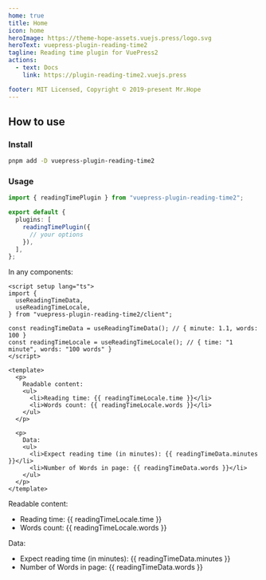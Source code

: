 ```yaml
---
home: true
title: Home
icon: home
heroImage: https://theme-hope-assets.vuejs.press/logo.svg
heroText: vuepress-plugin-reading-time2
tagline: Reading time plugin for VuePress2
actions:
  - text: Docs
    link: https://plugin-reading-time2.vuejs.press

footer: MIT Licensed, Copyright © 2019-present Mr.Hope
---
```


## How to use

### Install

```bash
pnpm add -D vuepress-plugin-reading-time2
```

### Usage

```ts title=".vuepress/config.ts"
import { readingTimePlugin } from "vuepress-plugin-reading-time2";

export default {
  plugins: [
    readingTimePlugin({
      // your options
    }),
  ],
};
```

In any components:

```vue
<script setup lang="ts">
import {
  useReadingTimeData,
  useReadingTimeLocale,
} from "vuepress-plugin-reading-time2/client";

const readingTimeData = useReadingTimeData(); // { minute: 1.1, words: 100 }
const readingTimeLocale = useReadingTimeLocale(); // { time: "1 minute", words: "100 words" }
</script>

<template>
  <p>
    Readable content:
    <ul>
      <li>Reading time: {{ readingTimeLocale.time }}</li>
      <li>Words count: {{ readingTimeLocale.words }}</li>
    </ul>
  </p>

  <p>
    Data:
    <ul>
      <li>Expect reading time (in minutes): {{ readingTimeData.minutes }}</li>
      <li>Number of Words in page: {{ readingTimeData.words }}</li>
    </ul>
  </p>
</template>
```

Readable content:

- Reading time: {{ readingTimeLocale.time }}
- Words count: {{ readingTimeLocale.words }}

Data:

- Expect reading time (in minutes): {{ readingTimeData.minutes }}
- Number of Words in page: {{ readingTimeData.words }}

<script setup lang="ts">
import {
  useReadingTimeData,
  useReadingTimeLocale,
} from "vuepress-plugin-reading-time2/client";

const readingTimeData = useReadingTimeData(); // { minute: 1.1, words: 100 }
const readingTimeLocale = useReadingTimeLocale(); // { time: "1 minute", words: "100 words" }
</script>

